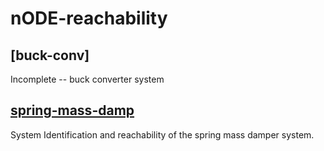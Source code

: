 # nODE-reachability

## [buck-conv]
Incomplete -- buck converter system

## [spring-mass-damp](https://github.com/pkrobinette/nODE-reachability/tree/main/spring_mass_damp)
System Identification and reachability of the spring mass damper system.
